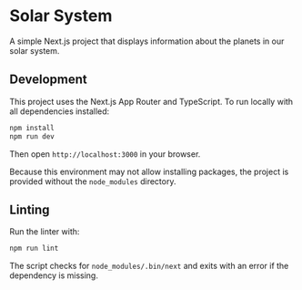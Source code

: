 # Solar System

A simple Next.js project that displays information about the planets in our solar system.

## Development

This project uses the Next.js App Router and TypeScript. To run locally with all dependencies installed:

```bash
npm install
npm run dev
```

Then open `http://localhost:3000` in your browser.

Because this environment may not allow installing packages, the project is provided without the `node_modules` directory.

## Linting

Run the linter with:

```bash
npm run lint
```

The script checks for `node_modules/.bin/next` and exits with an error if the dependency is missing.
